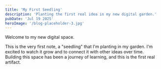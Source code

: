 ```yaml
---
title: 'My First Seedling'
description: 'Planting the first real idea in my new digital garden.'
pubDate: 'Jul 19 2025'
heroImage: '/blog-placeholder-3.jpg'
---
```


Welcome to my new digital space.

This is the very first note, a "seedling" that I'm planting in my garden. I'm excited to watch it grow and to connect it with other ideas over time. Building this space has been a journey of learning, and this is the first real artifact.